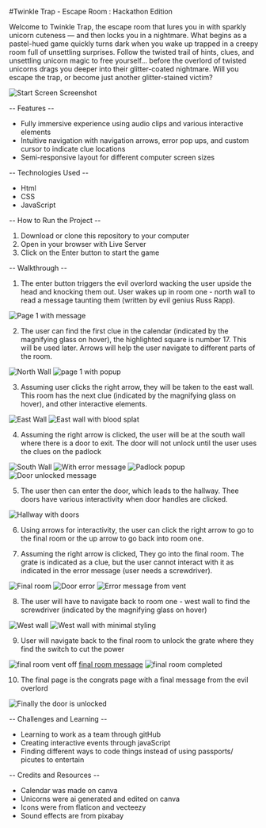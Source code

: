 #Twinkle Trap - Escape Room : Hackathon Edition

Welcome to Twinkle Trap, the escape room that lures you in with sparkly unicorn cuteness — and then locks you in a nightmare. What begins as a pastel-hued game quickly turns dark when you wake up trapped in a creepy room full of unsettling surprises. Follow the twisted trail of hints, clues, and unsettling unicorn magic to free yourself... before the overlord of twisted unicorns drags you deeper into their glitter-coated nightmare. Will you escape the trap, or become just another glitter-stained victim?

![Start Screen Screenshot](image-1.png)

-- Features --

- Fully immersive experience using audio clips and various interactive elements
- Intuitive navigation with navigation arrows, error pop ups, and custom cursor to indicate clue locations
- Semi-responsive layout for different computer screen sizes

-- Technologies Used --

- Html
- CSS
- JavaScript

-- How to Run the Project --

1. Download or clone this repository to your computer
2. Open in your browser with Live Server
3. Click on the Enter button to start the game

-- Walkthrough --

1. The enter button triggers the evil overlord wacking the user upside the head and knocking them out. User wakes up in room one - north wall to read a message taunting them (written by evil genius Russ Rapp).

![Page 1 with message](image.png)

2. The user can find the first clue in the calendar (indicated by the magnifying glass on hover), the highlighted square is number 17. This will be used later. Arrows will help the user navigate to different parts of the room.

![North Wall](image-3.png)
![page 1 with popup](image-2.png)

3. Assuming user clicks the right arrow, they will be taken to the east wall. This room has the next clue (indicated by the magnifying glass on hover), and other interactive elements.

![East Wall](image-4.png)
![East wall with blood splat](image-5.png)

4. Assuming the right arrow is clicked, the user will be at the south wall where there is a door to exit. The door will not unlock until the user uses the clues on the padlock

![South Wall](image-6.png)
![With error message](image-7.png)
![Padlock popup](image-8.png)
![Door unlocked message](image-9.png)

5. The user then can enter the door, which leads to the hallway. Thee doors have various interactivity when door handles are clicked.

![Hallway with doors](image-10.png)

6. Using arrows for interactivity, the user can click the right arrow to go to the final room or the up arrow to go back into room one.

7. Assuming the right arrow is clicked, They go into the final room. The grate is indicated as a clue, but the user cannot interact with it as indicated in the error message (user needs a screwdriver).

![Final room](image-13.png)
![Door error](image-12.png)
![Error message from vent](image-11.png)

8. The user will have to navigate back to room one - west wall to find the screwdriver (indicated by the magnifying glass on hover)

![West wall](image-14.png)
![West wall with minimal styling](image-15.png)

9. User will navigate back to the final room to unlock the grate where they find the switch to cut the power

![final room vent off](image-16.png)
[final room message](image-17.png)
![final room completed](image-18.png)

10. The final page is the congrats page with a final message from the evil overlord

![Finally the door is unlocked](image-19.png)

-- Challenges and Learning --

- Learning to work as a team through gitHub
- Creating interactive events through javaScript
- Finding different ways to code things instead of using passports/ picutes to entertain

-- Credits and Resources --

- Calendar was made on canva
- Unicorns were ai generated and edited on canva
- Icons were from flaticon and vecteezy
- Sound effects are from pixabay
